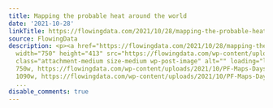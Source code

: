 ```yaml
---
title: Mapping the probable heat around the world
date: '2021-10-28'
linkTitle: https://flowingdata.com/2021/10/28/mapping-the-probable-heat-around-the-world/
source: FlowingData
description: <p><a href="https://flowingdata.com/2021/10/28/mapping-the-probable-heat-around-the-world/"><img
  width="750" height="413" src="https://flowingdata.com/wp-content/uploads/2021/10/PF-Maps-Days-above-38°C-100°F-2-750x413.png"
  class="attachment-medium size-medium wp-post-image" alt="" loading="lazy" srcset="https://flowingdata.com/wp-content/uploads/2021/10/PF-Maps-Days-above-38°C-100°F-2-750x413.png
  750w, https://flowingdata.com/wp-content/uploads/2021/10/PF-Maps-Days-above-38°C-100°F-2-1090x601.png
  1090w, https://flowingdata.com/wp-content/uploads/2021/10/PF-Maps-Days-above-38°C-100°F-2-210x116.
  ...
disable_comments: true
---
```

<p><a href="https://flowingdata.com/2021/10/28/mapping-the-probable-heat-around-the-world/"><img width="750" height="413" src="https://flowingdata.com/wp-content/uploads/2021/10/PF-Maps-Days-above-38°C-100°F-2-750x413.png" class="attachment-medium size-medium wp-post-image" alt="" loading="lazy" srcset="https://flowingdata.com/wp-content/uploads/2021/10/PF-Maps-Days-above-38°C-100°F-2-750x413.png 750w, https://flowingdata.com/wp-content/uploads/2021/10/PF-Maps-Days-above-38°C-100°F-2-1090x601.png 1090w, https://flowingdata.com/wp-content/uploads/2021/10/PF-Maps-Days-above-38°C-100°F-2-210x116. ...